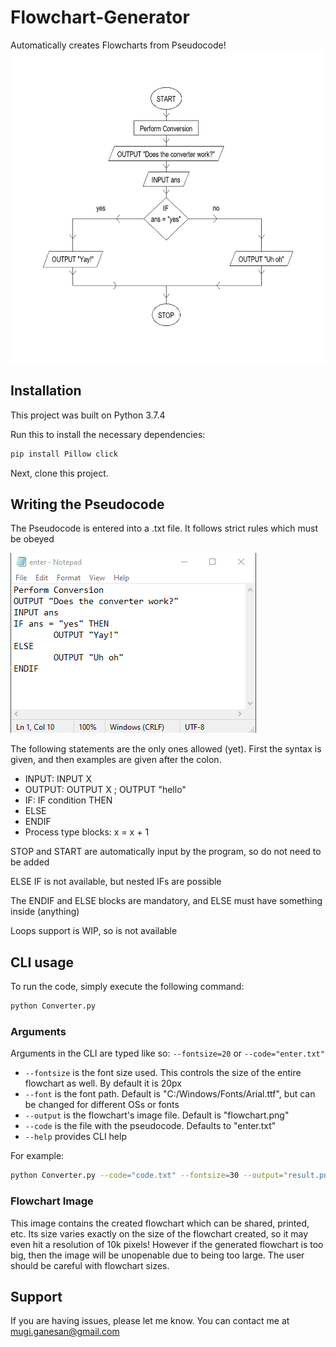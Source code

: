 # Flowchart-Generator
Automatically creates Flowcharts from Pseudocode!
<img src="flowchart.png" alt="alt text" width="629" height="500">
## Installation

This project was built on Python 3.7.4

Run this to install the necessary dependencies:

```sh 
pip install Pillow click
```

Next, clone this project.

## Writing the Pseudocode

The Pseudocode is entered into a .txt file. It follows strict rules which must be obeyed

<img src="enter.png" alt="alt text">

The following statements are the only ones allowed (yet). First the syntax is given, and then examples are given after the colon.

  - INPUT: INPUT X
  - OUTPUT: OUTPUT X ; OUTPUT "hello"
  - IF: IF condition THEN
  - ELSE
  - ENDIF
  - Process type blocks: x = x + 1
  
STOP and START are automatically input by the program, so do not need to be added

ELSE IF is not available, but nested IFs are possible

The ENDIF and ELSE blocks are mandatory, and ELSE must have something inside (anything)

Loops support is WIP, so is not available

## CLI usage

To run the code, simply execute the following command:
```sh
python Converter.py
```

### Arguments
  
  Arguments in the CLI are typed like so: ```--fontsize=20``` or ```--code="enter.txt"```
 
  - ```--fontsize``` is the font size used. This controls the size of the entire flowchart as well. By default it is 20px
  - ```--font``` is the font path. Default is "C:/Windows/Fonts/Arial.ttf", but can be changed for different OSs or fonts
  - ```--output``` is the flowchart's image file. Default is "flowchart.png"
  - ```--code``` is the file with the pseudocode. Defaults to "enter.txt"
  - ```--help``` provides CLI help
  
  For example:
  
  ```sh
  python Converter.py --code="code.txt" --fontsize=30 --output="result.png"
  ```

### Flowchart Image

This image contains the created flowchart which can be shared, printed, etc. Its size varies exactly on the size of the flowchart created, so it may even hit a resolution of 10k pixels! However if the generated flowchart is too big, then the image will be unopenable due to being too large. The user should be careful with flowchart sizes.

## Support

If you are having issues, please let me know. You can contact me at mugi.ganesan@gmail.com
